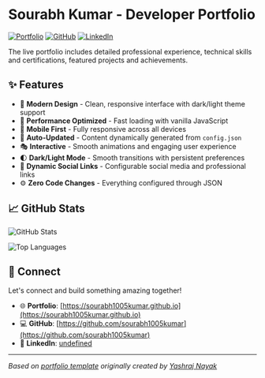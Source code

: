 # Sourabh Kumar - Developer Portfolio

<div align="left">
  
[![Portfolio](https://img.shields.io/badge/🌐_Visit_Portfolio-Live-brightgreen?style=for-the-badge)](https://sourabh1005kumar.github.io)
[![GitHub](https://img.shields.io/badge/GitHub-Profile-181717?style=for-the-badge&logo=github)](https://github.com/sourabh1005kumar)
[![LinkedIn](https://img.shields.io/badge/LinkedIn-Connect-0A66C2?style=for-the-badge&logo=linkedin)](undefined)

</div>

The live portfolio includes detailed professional experience, technical skills and certifications, featured projects and achievements.

## ✨ Features

- 🎨 **Modern Design** - Clean, responsive interface with dark/light theme support
- 🚀 **Performance Optimized** - Fast loading with vanilla JavaScript
- 📱 **Mobile First** - Fully responsive across all devices
- 🔄 **Auto-Updated** - Content dynamically generated from `config.json`
- 🎭 **Interactive** - Smooth animations and engaging user experience
- 🌓 **Dark/Light Mode** - Smooth transitions with persistent preferences
- 🔗 **Dynamic Social Links** - Configurable social media and professional links
- ⚙️ **Zero Code Changes** - Everything configured through JSON

## 📈 GitHub Stats

<div align="left">

![GitHub Stats](https://github-readme-stats.vercel.app/api?username=sourabh1005kumar&theme=dark&hide_border=true&include_all_commits=true&count_private=true)

![Top Languages](https://github-readme-stats.vercel.app/api/top-langs/?username=sourabh1005kumar&theme=dark&hide_border=true&include_all_commits=true&count_private=true&layout=compact)

</div>

## 🤝 Connect

Let's connect and build something amazing together!

- 🌐 **Portfolio**: [https://sourabh1005kumar.github.io](https://sourabh1005kumar.github.io)
- 💻 **GitHub**: [https://github.com/sourabh1005kumar](https://github.com/sourabh1005kumar)
- 🔗 **LinkedIn**: [undefined](undefined)

---

*Based on [portfolio template](https://github.com/yashrajnayak/developer-portfolio) originally created by [Yashraj Nayak](https://github.com/yashrajnayak)*